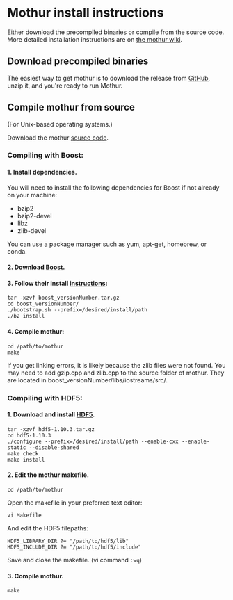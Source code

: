 # Mothur install instructions

Either download the precompiled binaries or compile from the source code. More detailed installation instructions are on [the mothur wiki](https://www.mothur.org/wiki/Installation).

## Download precompiled binaries

The easiest way to get mothur is to download the release from [GitHub]([GitHub](https://github.com/mothur/mothur/releases)), unzip it, and you're ready to run Mothur.

## Compile mothur from source
(For Unix-based operating systems.)

Download the mothur [source code](https://github.com/mothur/mothur).

### Compiling with Boost:

#### 1. Install dependencies.

 You will need to install the following dependencies for Boost if not already on your machine:

* bzip2
* bzip2-devel
* libz
* zlib-devel

You can use a package manager such as yum, apt-get, homebrew, or conda.

#### 2. Download [Boost](http://www.boost.org).

#### 3. Follow their install [instructions]( http://www.boost.org/doc/libs/1_58_0/more/getting_started/unix-variants.html#easy-build-and-install):

```
tar -xzvf boost_versionNumber.tar.gz
cd boost_versionNumber/
./bootstrap.sh --prefix=/desired/install/path
./b2 install
```

#### 4. Compile mothur:

```
cd /path/to/mothur
make
```

If you get linking errors, it is likely because the zlib files were not found. You may need to add gzip.cpp and zlib.cpp to the source folder of mothur.  They are located in boost_versionNumber/libs/iostreams/src/.


### Compiling with HDF5:

#### 1. Download and install [HDF5]( https://portal.hdfgroup.org/display/support/HDF5+1.10.3).

```
tar -xzvf hdf5-1.10.3.tar.gz
cd hdf5-1.10.3
./configure --prefix=/desired/install/path --enable-cxx --enable-static --disable-shared
make check
make install
```

#### 2. Edit the mothur makefile.

```
cd /path/to/mothur
```

Open the makefile in your preferred text editor:

```
vi Makefile
```

And edit the HDF5 filepaths:

```
HDF5_LIBRARY_DIR ?= "/path/to/hdf5/lib"
HDF5_INCLUDE_DIR ?= "/path/to/hdf5/include"
```

Save and close the makefile. (vi command `:wq`)

#### 3. Compile mothur.
```
make
```
